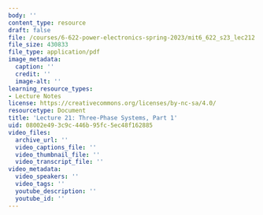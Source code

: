 ```yaml
---
body: ''
content_type: resource
draft: false
file: /courses/6-622-power-electronics-spring-2023/mit6_622_s23_lec212.pdf
file_size: 430833
file_type: application/pdf
image_metadata:
  caption: ''
  credit: ''
  image-alt: ''
learning_resource_types:
- Lecture Notes
license: https://creativecommons.org/licenses/by-nc-sa/4.0/
resourcetype: Document
title: 'Lecture 21: Three-Phase Systems, Part 1'
uid: 08002e49-3c9c-446b-95fc-5ec48f162885
video_files:
  archive_url: ''
  video_captions_file: ''
  video_thumbnail_file: ''
  video_transcript_file: ''
video_metadata:
  video_speakers: ''
  video_tags: ''
  youtube_description: ''
  youtube_id: ''
---
```

